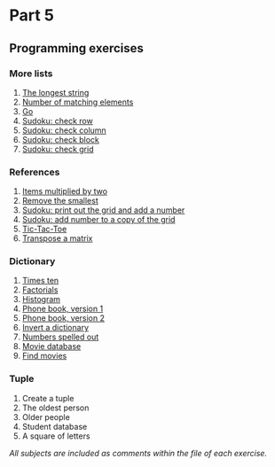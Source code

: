 # Part 5
## Programming exercises
### More lists
1. [The longest string](https://github.com/antoniolopez7217/Python_Programming_MOOC/blob/main/part5/1.%20More%20lists/longest_string.py)
2. [Number of matching elements](https://github.com/antoniolopez7217/Python_Programming_MOOC/blob/main/part5/1.%20More%20lists/number_of_elements.py)
3. [Go](https://github.com/antoniolopez7217/Python_Programming_MOOC/blob/main/part5/1.%20More%20lists/go.py)
4. [Sudoku: check row](https://github.com/antoniolopez7217/Python_Programming_MOOC/blob/main/part5/1.%20More%20lists/sudoku_row.py)
5. [Sudoku: check column](https://github.com/antoniolopez7217/Python_Programming_MOOC/blob/main/part5/1.%20More%20lists/sudoku_column.py)
6. [Sudoku: check block](https://github.com/antoniolopez7217/Python_Programming_MOOC/blob/main/part5/1.%20More%20lists/sudoku_block.py)
7. [Sudoku: check grid](https://github.com/antoniolopez7217/Python_Programming_MOOC/blob/main/part5/1.%20More%20lists/sudoku_grid.py)
### References
1. [Items multiplied by two](https://github.com/antoniolopez7217/Python_Programming_MOOC/blob/main/part5/2.%20References/items_multiplied_by_two.py)
2. [Remove the smallest](https://github.com/antoniolopez7217/Python_Programming_MOOC/blob/main/part5/2.%20References/remove_smallest.py)
3. [Sudoku: print out the grid and add a number](https://github.com/antoniolopez7217/Python_Programming_MOOC/blob/main/part5/2.%20References/sudoku_print_and_add.py)
4. [Sudoku: add number to a copy of the grid](https://github.com/antoniolopez7217/Python_Programming_MOOC/blob/main/part5/2.%20References/sudoku_add_to_copy.py)
5. [Tic-Tac-Toe](https://github.com/antoniolopez7217/Python_Programming_MOOC/blob/main/part5/2.%20References/tic_tac_toe.py)
6. [Transpose a matrix](https://github.com/antoniolopez7217/Python_Programming_MOOC/blob/main/part5/2.%20References/transpose_matrix.py)
### Dictionary
1. [Times ten](https://github.com/antoniolopez7217/Python_Programming_MOOC/blob/main/part5/3.%20Dictionary/times_ten.py)
2. [Factorials](https://github.com/antoniolopez7217/Python_Programming_MOOC/blob/main/part5/3.%20Dictionary/factorials.py)
3. [Histogram](https://github.com/antoniolopez7217/Python_Programming_MOOC/blob/main/part5/3.%20Dictionary/histogram.py)
4. [Phone book, version 1](https://github.com/antoniolopez7217/Python_Programming_MOOC/blob/main/part5/3.%20Dictionary/phone_book_v1.py)
5. [Phone book, version 2](https://github.com/antoniolopez7217/Python_Programming_MOOC/blob/main/part5/3.%20Dictionary/phone_book_v2.py)
6. [Invert a dictionary](https://github.com/antoniolopez7217/Python_Programming_MOOC/blob/main/part5/3.%20Dictionary/invert_dictionary.py)
7. [Numbers spelled out](https://github.com/antoniolopez7217/Python_Programming_MOOC/blob/main/part5/3.%20Dictionary/numbers_spelled_out.py)
8. [Movie database](https://github.com/antoniolopez7217/Python_Programming_MOOC/blob/main/part5/3.%20Dictionary/movie_database.py)
9. [Find movies](https://github.com/antoniolopez7217/Python_Programming_MOOC/blob/main/part5/3.%20Dictionary/find_movies.py)
### Tuple
1. Create a tuple
2. The oldest person
3. Older people
4. Student database
5. A square of letters

*All subjects are included as comments within the file of each exercise.*
